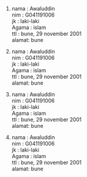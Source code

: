 1. nama  : Awaluddin<br>
   nim   : G041191006<br>
   jk    : laki-laki<br>
   Agama : islam<br>
   ttl   : bune, 29 november 2001<br>
   alamat: bune <br>

2. nama  : Awaluddin<br>
   nim   : G041191006<br>
   jk    : laki-laki<br>
   Agama : islam<br>
   ttl   : bune, 29 november 2001<br>
   alamat: bune <br>

3. nama  : Awaluddin<br>
   nim   : G041191006<br>
   jk    : laki-laki<br>
   Agama : islam<br>
   ttl   : bune, 29 november 2001<br>
   alamat: bune <br>

4. nama  : Awaluddin<br>
   nim   : G041191006<br>
   jk    : laki-laki<br>
   Agama : islam<br>
   ttl   : bune, 29 november 2001<br>
   alamat: bune<br>
